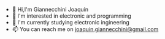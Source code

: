 - 👋 Hi,I'm Giannecchini Joaquín
- 👀 I'm interested in electronic and programming
- 🌱 I'm currently studying electronic ingineering
- 📫 You can reach me on joaquin.giannecchini@gmail.com

